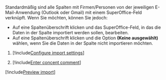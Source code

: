 <!-- markdownlint-disable-file MD041 -->
Standardmäßig sind alle Spalten mit Firmen/Personen von der jeweiligen E-Mail-Anwendung (Outlook oder Gmail) mit einem SuperOffice-Feld verknüpft. Wenn Sie möchten, können Sie jedoch:

* Auf eine Spaltenüberschrift klicken und das SuperOffice-Feld, in das die Daten in der Spalte importiert werden sollen, bearbeiten.
* Auf eine Spaltenüberschrift klicken und die Option **(Keine ausgewählt)** wählen, wenn Sie die Daten in der Spalte nicht importieren möchten.

1. [!include[Configure import settings](configure-import-settings.md)]

1. [!include[Enter concent comment](step-concent-comment.md)]

[!include[Preview import](step-preview-import.md)]
